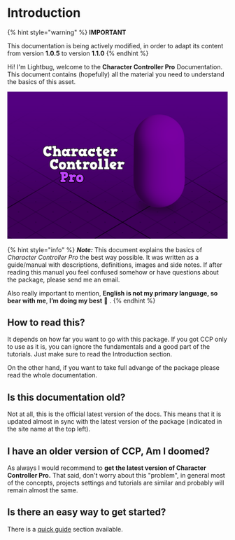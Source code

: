 # Introduction

{% hint style="warning" %}
**IMPORTANT**

This documentation is being actively modified, in order to adapt its content from version **1.0.5** to version **1.1.0**
{% endhint %}

Hi! I'm Lightbug, welcome to the **Character Controller Pro** Documentation. This document contains \(hopefully\) all the material you need to understand the basics of this asset.

![](.gitbook/assets/keyimage_cover.png)

{% hint style="info" %}
_**Note:**_ This document explains the basics of _Character Controller Pro_ the best way possible. It was written as a guide/manual with descriptions, definitions, images and side notes. If after reading this manual you feel confused somehow or have questions about the package, please send me an email. 

Also really important to mention, **English is not my primary language, so bear with me**, **I’m doing my best** 🙂 .
{% endhint %}

## How to read this?

It depends on how far you want to go with this package. If you got CCP only to use as it is, you can ignore the fundamentals and a good part of the tutorials. Just make sure to read the Introduction section.

On the other hand, if you want to take full advange of the package please read the whole documentation.

## Is this documentation old?

Not at all, this is the official latest version of the docs. This means that it is updated almost in sync with the latest version of the package \(indicated in the site name at the top left\).

## I have an older version of CCP, Am I doomed?

As always I would recommend to **get the latest version of Character Controller Pro.** That said, don't worry about this "problem", in general most of the concepts, projects settings and tutorials are similar and probably will remain almost the same.

## Is there an easy way to get started?

There is a [quick guide]() section available.

